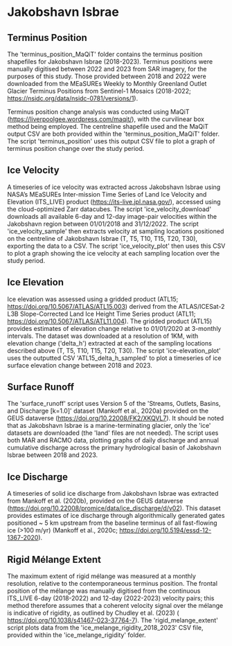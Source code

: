 # Jakobshavn Isbrae 

## Terminus Position 
The 'terminus_position_MaQiT' folder contains the terminus position shapefiles for Jakobshavn Isbrae (2018-2023). Terminus positions were manually digitised between 2022 and 2023 from SAR imagery, for the purposes of this study. Those provided between 2018 and 2022 were downloaded from the MEaSUREs Weekly to Monthly Greenland Outlet Glacier Terminus Positions from Sentinel-1 Mosaics (2018-2022; https://nsidc.org/data/nsidc-0781/versions/1). 

Terminus position change analysis was conducted using MaQiT (https://liverpoolgee.wordpress.com/maqit/), with the curvilinear box method being employed. The centreline shapefile used and the MaQiT output CSV are both provided within the 'terminus_position_MaQiT' folder. The script 'terminus_position' uses this output CSV file to plot a graph of terminus position change over the study period. 

## Ice Velocity 
A timeseries of ice velocity was extracted across Jakobshavn Isbrae using NASA’s MEaSUREs Inter-mission Time Series of Land Ice Velocity and Elevation (ITS_LIVE) product (https://its-live.jpl.nasa.gov/), accessed using the cloud-optimized Zarr datacubes. The script 'ice_velocity_download' downloads all available 6-day and 12-day image-pair velocities within the Jakobshavn region between 01/01/2018 and 31/12/2022. The script 'ice_velocity_sample' then extracts velocity at sampling locations positioned on the centreline of Jakobshavn Isbrae (T, T5, T10, T15, T20, T30), exporting the data to a CSV. The script 'ice_velocity_plot' then uses this CSV to plot a graph showing the ice velocity at each sampling location over the study period. 

## Ice Elevation
Ice elevation was assessed using a gridded product (ATL15; https://doi.org/10.5067/ATLAS/ATL15.003) derived from the ATLAS/ICESat-2 L3B Slope-Corrected Land Ice Height Time Series product (ATL11; https://doi.org/10.5067/ATLAS/ATL11.004). The gridded product (ATL15) provides estimates of elevation change relative to 01/01/2020 at 3-monthly intervals. The dataset was downloaded at a resolution of 1KM, with elevation change ('delta_h') extracted at each of the sampling locations described above (T, T5, T10, T15, T20, T30). The script 'ice-elevation_plot' uses the outputted CSV 'ATL15_delta_h_sampled' to plot a timeseries of ice surface elevation change between 2018 and 2023. 

## Surface Runoff
The 'surface_runoff' script uses Version 5 of the 'Streams, Outlets, Basins, and Discharge [k=1.0]' dataset (Mankoff et al., 2020a) provided on the GEUS dataverse (https://doi.org/10.22008/FK2/XKQVL7). It should be noted that as Jakobshavn Isbrae is a marine-terminating glacier, only the 'ice' datasets are downloaded (the 'land' files are not needed). The script uses both MAR and RACMO data, plotting graphs of daily discharge and annual cumulative discharge across the primary hydrological basin of Jakobshavn Isbrae between 2018 and 2023. 

## Ice Discharge 
A timeseries of solid ice discharge from Jakobshavn Isbrae was extracted from Mankoff et al. (2020b), provided on the GEUS dataverse (https://doi.org/10.22008/promice/data/ice_discharge/d/v02). This dataset provides estimates of ice discharge through algorithmically generated gates positioned ~ 5 km upstream from the baseline terminus of all fast-flowing ice (>100 m/yr) (Mankoff et al., 2020c; https://doi.org/10.5194/essd-12-1367-2020). 

## Rigid Mélange Extent 
The maximum extent of rigid mélange was measured at a monthly resolution, relative to the contemporaneous terminus position. The frontal position of the mélange was manually digitised from the continuous ITS_LIVE 6-day (2018-2022) and 12-day (2022-2023) velocity pairs; this method therefore assumes that a coherent velocity signal over the mélange is indicative of rigidity, as outlined by Chudley et al. (2023) ( https://doi.org/10.1038/s41467-023-37764-7). The 'rigid_melange_extent' script plots  data from the 'ice_melange_rigidity_2018_2023' CSV file, provided within the 'ice_melange_rigidity' folder.

